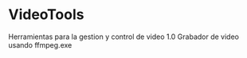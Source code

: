 # VideoTools
Herramientas para la gestion y control de video 1.0
Grabador de video usando ffmpeg.exe



